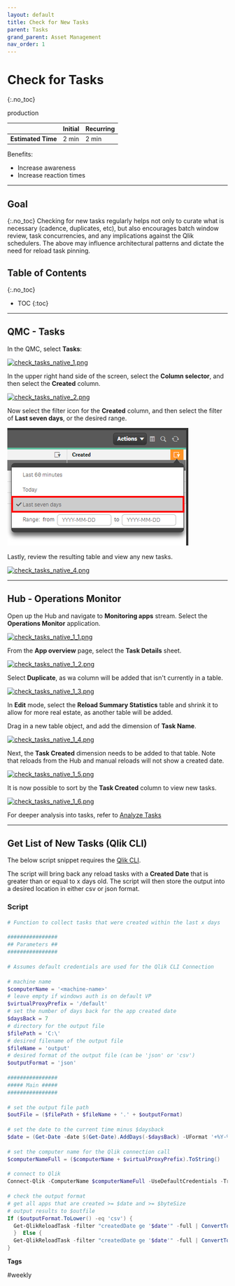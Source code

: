 ```yaml
---
layout: default
title: Check for New Tasks
parent: Tasks
grand_parent: Asset Management
nav_order: 1
---
```


# Check for Tasks <i class="fas fa-dolly-flatbed fa-xs" title="Shipped | Native Capability"></i> <i class="fas fa-file-code fa-xs" title="API | Requires Script"></i>
{:.no_toc}

<span class="label prod">production</span>

|                                  		                      | Initial   | Recurring  |
|-----------------------------------------------------------|-----------|------------|
| <i class="far fa-clock fa-sm"></i> **Estimated Time**     | 2 min     | 2 min      |

Benefits:

  - Increase awareness
  - Increase reaction times
  
-------------------------

## Goal
{:.no_toc}
Checking for new tasks regularly helps not only to curate what is necessary (cadence, duplicates, etc), but also encourages batch window review, task concurrencies, and any implications against the Qlik schedulers. The above may influence architectural patterns and dictate the need for reload task pinning.

## Table of Contents
{:.no_toc}

* TOC
{:toc}
-------------------------

## QMC - Tasks <i class="fas fa-dolly-flatbed fa-xs" title="Shipped | Native Capability"></i>

In the QMC, select **Tasks**:

[![check_tasks_native_1.png](images/check_tasks_native_1.png)](https://raw.githubusercontent.com/qs-admin-guide/qs-admin-guide/master/docs/asset_management/tasks/images/check_tasks_native_1.png)

In the upper right hand side of the screen, select the **Column selector**, and then select the **Created** column.

[![check_tasks_native_2.png](images/check_tasks_native_2.png)](https://raw.githubusercontent.com/qs-admin-guide/qs-admin-guide/master/docs/asset_management/tasks/images/check_tasks_native_2.png)

Now select the filter icon for the **Created** column, and then select the filter of **Last seven days**, or the desired range.

[![check_tasks_native_3.png](images/check_tasks_native_3.png)](https://raw.githubusercontent.com/qs-admin-guide/qs-admin-guide/master/docs/asset_management/tasks/images/check_tasks_native_3.png)

Lastly, review the resulting table and view any new tasks.

[![check_tasks_native_4.png](images/check_tasks_native_4.png)](https://raw.githubusercontent.com/qs-admin-guide/qs-admin-guide/master/docs/asset_management/tasks/images/check_tasks_native_4.png)

-------------------------

## Hub - Operations Monitor <i class="fas fa-dolly-flatbed fa-xs" title="Shipped | Native Capability"></i>

Open up the Hub and navigate to **Monitoring apps** stream. Select the **Operations Monitor** application.

[![check_tasks_native_1_1.png](images/check_tasks_native_1_1.png)](https://raw.githubusercontent.com/qs-admin-guide/qs-admin-guide/master/docs/asset_management/tasks/images/check_tasks_native_1_1.png)

From the **App overview** page, select the **Task Details** sheet.

[![check_tasks_native_1_2.png](images/check_tasks_native_1_2.png)](https://raw.githubusercontent.com/qs-admin-guide/qs-admin-guide/master/docs/asset_management/tasks/images/check_tasks_native_1_2.png)

Select **Duplicate**, as wa column will be added that isn't currently in a table.

[![check_tasks_native_1_3.png](images/check_tasks_native_1_3.png)](https://raw.githubusercontent.com/qs-admin-guide/qs-admin-guide/master/docs/asset_management/tasks/images/check_tasks_native_1_3.png)

In **Edit** mode, select the **Reload Summary Statistics** table and shrink it to allow for more real estate, as another table will be added.

Drag in a new table object, and add the dimension of **Task Name**.

[![check_tasks_native_1_4.png](images/check_tasks_native_1_4.png)](https://raw.githubusercontent.com/qs-admin-guide/qs-admin-guide/master/docs/asset_management/tasks/images/check_tasks_native_1_4.png)

Next, the **Task Created** dimension needs to be added to that table. Note that reloads from the Hub and manual reloads will not show a created date.

[![check_tasks_native_1_5.png](images/check_tasks_native_1_5.png)](https://raw.githubusercontent.com/qs-admin-guide/qs-admin-guide/master/docs/asset_management/tasks/images/check_tasks_native_1_5.png)

It is now possible to sort by the **Task Created** column to view new tasks.

[![check_tasks_native_1_6.png](images/check_tasks_native_1_6.png)](https://raw.githubusercontent.com/qs-admin-guide/qs-admin-guide/master/docs/asset_management/tasks/images/check_tasks_native_1_6.png)

For deeper analysis into tasks, refer to [Analyze Tasks](analyze_tasks.md)


-------------------------

## Get List of New Tasks (Qlik CLI) <i class="fas fa-file-code fa-xs" title="API | Requires Script"></i>

The below script snippet requires the [Qlik CLI](../../tooling/qlik_cli.md).

The script will bring back any reload tasks with a **Created Date** that is greater than or equal to x days old. The script will then store the output into a desired location in either csv or json format.

### Script
```powershell
# Function to collect tasks that were created within the last x days

################
## Parameters ##
################

# Assumes default credentials are used for the Qlik CLI Connection

# machine name
$computerName = '<machine-name>'
# leave empty if windows auth is on default VP
$virtualProxyPrefix = '/default'
# set the number of days back for the app created date
$daysBack = 7
# directory for the output file
$filePath = 'C:\'
# desired filename of the output file
$fileName = 'output'
# desired format of the output file (can be 'json' or 'csv')
$outputFormat = 'json'

################
##### Main #####
################

# set the output file path
$outFile = ($filePath + $fileName + '.' + $outputFormat)

# set the date to the current time minus $daysback
$date = (Get-Date -date $(Get-Date).AddDays(-$daysBack) -UFormat '+%Y-%m-%dT%H:%M:%S.000Z').ToString()

# set the computer name for the Qlik connection call
$computerNameFull = ($computerName + $virtualProxyPrefix).ToString()

# connect to Qlik
Connect-Qlik -ComputerName $computerNameFull -UseDefaultCredentials -TrustAllCerts

# check the output format
# get all apps that are created >= $date and >= $byteSize
# output results to $outfile
If ($outputFormat.ToLower() -eq 'csv') {
  Get-QlikReloadTask -filter "createdDate ge '$date'" -full | ConvertTo-Csv -NoTypeInformation | Set-Content $outFile
  }  Else {
  Get-QlikReloadTask -filter "createdDate ge '$date'" -full | ConvertTo-Json | Set-Content $outFile
} 
```

**Tags**

#weekly

